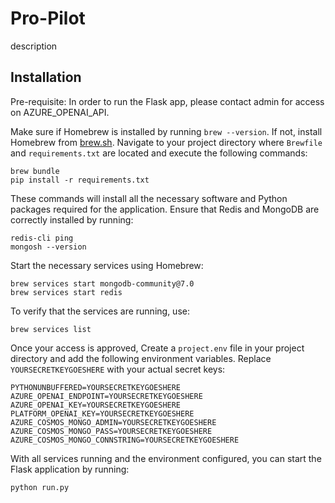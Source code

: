 Pro-Pilot
===============================
description

## Installation
Pre-requisite: In order to run the Flask app, please contact admin for access on AZURE_OPENAI_API.

Make sure if Homebrew is installed by running `brew --version`. If not, install Homebrew from [brew.sh](https://brew.sh/).
Navigate to your project directory where `Brewfile` and `requirements.txt` are located and execute the following commands:
```
brew bundle
pip install -r requirements.txt
```

These commands will install all the necessary software and Python packages required for the application. Ensure that Redis and MongoDB are correctly installed by running:
```
redis-cli ping
mongosh --version
```

Start the necessary services using Homebrew:
```
brew services start mongodb-community@7.0
brew services start redis
```

To verify that the services are running, use:
```
brew services list
```

Once your access is approved, Create a `project.env` file in your project directory and add the following environment variables. Replace `YOURSECRETKEYGOESHERE` with your actual secret keys:
```
PYTHONUNBUFFERED=YOURSECRETKEYGOESHERE
AZURE_OPENAI_ENDPOINT=YOURSECRETKEYGOESHERE
AZURE_OPENAI_KEY=YOURSECRETKEYGOESHERE
PLATFORM_OPENAI_KEY=YOURSECRETKEYGOESHERE
AZURE_COSMOS_MONGO_ADMIN=YOURSECRETKEYGOESHERE
AZURE_COSMOS_MONGO_PASS=YOURSECRETKEYGOESHERE
AZURE_COSMOS_MONGO_CONNSTRING=YOURSECRETKEYGOESHERE
```

With all services running and the environment configured, you can start the Flask application by running:
```
python run.py
```

